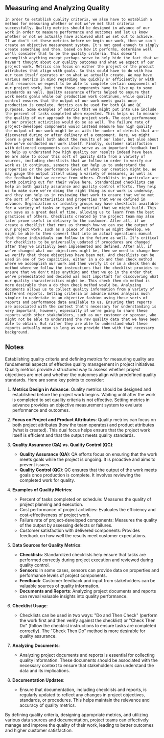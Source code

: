 ## Measuring and Analyzing Quality
```
In order to establish quality criteria, we also have to establish a method for measuring whether or not we've met that criteria successfully. Quality metrics should be designed in advance of our work in order to measure performance and outcomes and let us know whether or not we actually have achieved what we set out to achieve. If we don't set these metrics before we begin our work, then we can't create an objective measurement system. It's not good enough to simply create something and then, based on how it performs, determine well we'll consider that to be the quality criteria. This doesn't accomplish anything except perhaps serve to help hide the fact that we haven't thought about our quality outcomes and what we expect of our project work. Metrics can focus on either the project or the product attributes that align with goals. So this could have to do with how our team itself operates or on what we actually create. We may have various metrics in mind regarding how quickly or efficiently or with what resources we expect to be able to complete certain components of our project work, but then those components have to live up to some standards as well. Quality assurance efforts helped to ensure that work meets goals while our production work continues, while quality control ensures that the output of our work meets goals once production is complete. Metrics can be used for both QA and QC purposes. Some examples of metrics that we might put into use include the percent of tasks completed when expected. This helps us to measure the quality of our approach to the project work. The cost performance of our project activities would do so as well. The failure rate of project‑developed components would instead measure how high quality the output of our work might be as with the number of defects that are discovered during or after delivery of a component. Here, we might learn a great deal both about the results of our labor, but also about how we've conducted our work itself. Finally, customer satisfaction with delivered components can also serve as an important feedback tool to help us understand how high quality our results indeed have been. We are able to scour this sort of quality data from a variety of sources, including checklists that we follow in order to verify our work as it continues, sensors that can help us to understand the properties or the performance level of what our creation might be. We may gauge the output itself using a variety of measures, as well as the feedback that we receive from others. Checklists in particular are worth pointing out for their value here. Standardized checklists can help in both quality assurance and quality control efforts. They help us to make sure we're doing the right thing as our work is underway, and they can help us in reviewing that work to ensure that we've met the sort of characteristics and properties that we've defined in advance. Organization or industry groups may have checklists available for a variety of tasks or types of material that we might build. This can save us a great deal of time, allowing us to learn from the best practices of others. Checklists created by the project team may also later prove useful in delivery to the customer. After all, if we create a checklist that runs us through how we can use the output of our project work, such as a piece of software we might develop, we might be able to then convert that into an actual operations manual that those individuals can follow in the future as well. It's critical for checklists to be universally updated if procedures are changed after they've initially been implemented and defined. After all, if we've changed what our objectives might be, then we need to change how we verify that those objectives have been met. And checklists can be used in one of two capacities, either in a do and then check method where we accomplish our work and then verify it or in a check then do method where we follow the instructions that the checklist provides to ensure that we don't miss anything and that we go in the order that we've premeditated and decided was most important for discovering what our quality characteristics might be. This check then do method is more desirable than a do then check method would be. Analyzing documents allows us to collect quality information from a variety of different reports. Setting criteria in advance makes analysis much simpler to undertake in an objective fashion using these sorts of reports and performance data available to us. Ensuring that reports are associated with the context that's necessary for understanding is very important, however, especially if we're going to share these reports with other stakeholders, such as our customer or sponsor, who might not be able to understand the raw quality data that we have been able to obtain. But rather they are able to understand what these reports actually mean so long as we provide them with that necessary background.
```

## Notes
Establishing quality criteria and defining metrics for measuring quality are fundamental aspects of effective quality management in project initiatives. Quality metrics provide a structured way to assess whether project objectives are met and whether the outcomes align with predefined quality standards. Here are some key points to consider:

1. **Metrics Design in Advance**: Quality metrics should be designed and established before the project work begins. Waiting until after the work is completed to set quality criteria is not effective. Setting metrics in advance provides an objective measurement system to evaluate performance and outcomes.

2. **Focus on Project and Product Attributes**: Quality metrics can focus on both project attributes (how the team operates) and product attributes (what is created). This dual focus helps ensure that the project work itself is efficient and that the output meets quality standards.

3. **Quality Assurance (QA) vs. Quality Control (QC)**:
   - **Quality Assurance (QA)**: QA efforts focus on ensuring that the work meets goals while the project is ongoing. It is proactive and aims to prevent issues.
   - **Quality Control (QC)**: QC ensures that the output of the work meets goals once production is complete. It involves reviewing the completed work for quality.

4. **Examples of Quality Metrics**:
   - Percent of tasks completed on schedule: Measures the quality of project planning and execution.
   - Cost performance of project activities: Evaluates the efficiency and cost-effectiveness of project work.
   - Failure rate of project-developed components: Measures the quality of the output by assessing defects or failures.
   - Customer satisfaction with delivered components: Provides feedback on how well the results meet customer expectations.

5. **Data Sources for Quality Metrics**:
   - **Checklists**: Standardized checklists help ensure that tasks are performed correctly during project execution and reviewed during quality control.
   - **Sensors**: In some cases, sensors can provide data on properties and performance levels of project components.
   - **Feedback**: Customer feedback and input from stakeholders can be valuable sources of quality information.
   - **Documents and Reports**: Analyzing project documents and reports can reveal valuable insights into quality performance.

6. **Checklist Usage**:
   - Checklists can be used in two ways: "Do and Then Check" (perform the work first and then verify against the checklist) or "Check Then Do" (follow the checklist instructions to ensure tasks are completed correctly). The "Check Then Do" method is more desirable for quality assurance.

7. **Analyzing Documents**:
   - Analyzing project documents and reports is essential for collecting quality information. These documents should be associated with the necessary context to ensure that stakeholders can understand the data and its implications.

8. **Documentation Updates**:
   - Ensure that documentation, including checklists and reports, is regularly updated to reflect any changes in project objectives, standards, or procedures. This helps maintain the relevance and accuracy of quality metrics.

By defining quality criteria, designing appropriate metrics, and utilizing various data sources and documentation, project teams can effectively manage and improve the quality of their work, leading to better outcomes and higher customer satisfaction.